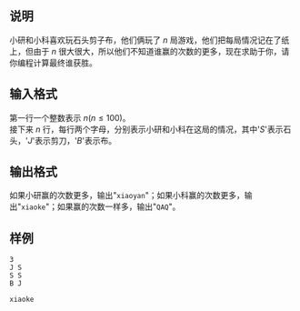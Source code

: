 <h2>说明</h2>

小研和小科喜欢玩石头剪子布，他们俩玩了 $n$ 局游戏，他们把每局情况记在了纸上，但由于 $n$ 很大很大，所以他们不知道谁赢的次数的更多，现在求助于你，请你编程计算最终谁获胜。

<h2>输入格式</h2>

第一行一个整数表示 $n$($n\le 100$)。<br>接下来 $n$ 行，每行两个字母，分别表示小研和小科在这局的情况，其中'$S$'表示石头，'$J$'表示剪刀，'$B$'表示布。

<h2>输出格式</h2>

如果小研赢的次数更多，输出"<code>xiaoyan</code>"；如果小科赢的次数更多，输出"<code>xiaoke</code>"；如果赢的次数一样多，输出"<code>QAQ</code>"。

<h2>样例</h2>
<pre><code class="language-input1">3
J S
S S
B J</code></pre><pre><code class="language-output1">xiaoke</code></pre>

